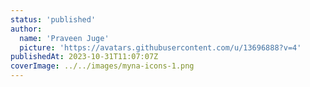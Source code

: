 ```yaml
---
status: 'published'
author:
  name: 'Praveen Juge'
  picture: 'https://avatars.githubusercontent.com/u/13696888?v=4'
publishedAt: 2023-10-31T11:07:07Z
coverImage: ../../images/myna-icons-1.png
---
```

